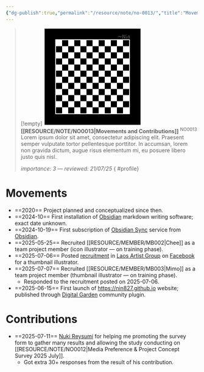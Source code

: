 ```yaml
---
{"dg-publish":true,"permalink":"/resource/note/no-0013/","title":"Movements and Contributions","tags":["-note","-meta"]}
---
```


>[!empty]
> ![RESOURCE/ASSET/OTHER/PlaceholderIcon.png|icon](/img/user/RESOURCE/ASSET/OTHER/PlaceholderIcon.png) <b class="title">[[RESOURCE/NOTE/NO0013\|Movements and Contributions]]</b> <sup class="title">NO0013</sup> <b> </b>
> Lorem ipsum dolor sit amet, consectetur adipiscing elit. Praesent semper vulputate tortor pellentesque porttitor. In accumsan, lorem non gravida dictum, augue risus elementum mi, eu posuere libero justo quis nisl.
> 
> <i class="small">importance: 3 — reviewed: 21/07/25</i>
{ #profile}


# Movements

- ==2020== Project planned and conceptualized since then.
- ==2024-10== First installation of [Obsidian](https://obsidian.md) markdown writing software; exact date unknown.
- ==2024-10-19== First subscription of [Obsidian Sync](https://obsidian.md/sync) service from [Obsidian](https://obsidian.md).
- ==2025-05-25== Recruited [[RESOURCE/MEMBER/MB002\|Chee]] as a team project member (icon illustrator — on training phase).
- ==2025-07-06== Posted [recruitment](https://www.facebook.com/groups/laosartists/permalink/1626824764674367) in [Laos Artist Group](https://www.facebook.com/groups/laosartists/) on [Facebook](https://facebook.com) for a thumbnail illustrator.
- ==2025-07-07== Recruited [[RESOURCE/MEMBER/MB003\|Mimo]] as a team project member (thumbnail illustrator — on training phase).
	- Responded to the recruitment posted on 2025-07-06.
- ==2025-06-15== First launch of https://nin827.github.io website; published through [Digital Garden](https://github.com/oleeskild/obsidian-digital-garden) community plugin.

# Contributions

- ==2025-07-11== [Nuki Reysumi](https://www.facebook.com/Nuki0reysumi) for helping me promoting the survey form to gather many results and allowing the study conducting on [[RESOURCE/NOTE/NO0012\|Media Preference & Project Concept Survey 2025 July]].
	- Got extra 30+ responses from the result of his contribution.